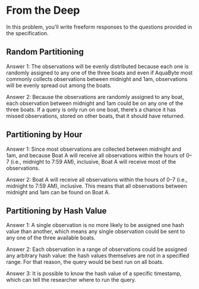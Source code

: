 # From the Deep

In this problem, you'll write freeform responses to the questions provided in the specification.

## Random Partitioning

Answer 1: The observations will be evenly distributed because each one is randomly assigned to any one of the three boats and even if AquaByte most commonly collects observations between midnight and 1am, observations will be evenly spread out among the boats.

Answer 2: Because the observations are randomly assigned to any boat, each observation between midnight and 1am could be on any one of the three boats. If a query is only run on one boat, there’s a chance it has missed observations, stored on other boats, that it should have returned.
## Partitioning by Hour

Answer 1: Since most observations are collected between midnight and 1am, and because Boat A will receive all observations within the hours of 0–7 (i.e., midnight to 7:59 AM), inclusive, Boat A will receive most of the observations.

Answer 2: Boat A will receive all observations within the hours of 0–7 (i.e., midnight to 7:59 AM), inclusive. This means that all observations between midnight and 1am can be found on Boat A.

## Partitioning by Hash Value

Answer 1:  A single observation is no more likely to be assigned one hash value than another, which means any single observation could be sent to any one of the three available boats.

Answer 2: Each observation in a range of observations could be assigned any arbitrary hash value: the hash values themselves are not in a specified range. For that reason, the query would be best run on all boats.

Answer 3:  It is possible to know the hash value of a specific timestamp, which can tell the researcher where to run the query.
